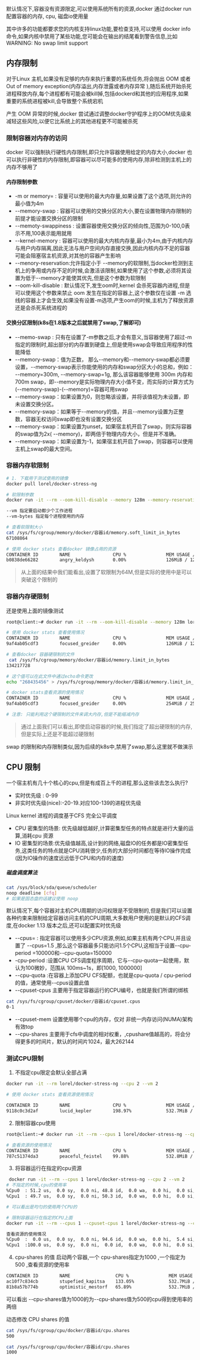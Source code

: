 默认情况下,容器没有资源限定,可以使用系统所有的资源,docker 通过docker run 配置容器的内存, cpu, 磁盘io使用量

其中许多的功能都要求您的内核支持linux功能,要检查支持,可以使用 docker info 命令,如果内核中禁用了某些功能,您可能会在输出的结尾看到警告信息,比如WARNING: No swap limit support


## 内存限制
对于Linux 主机,如果没有足够的内存来执行重要的系统任务,将会抛出 OOM 或者 Out of memory exception(内存溢出,内存泄露或者内存异常 ),随后系统开始杀死进程释放内存,每个进程都有可能会被kill掉,包括dockerd和其他的应用程序,如果重要的系统进程被kill,会导致整个系统宕机

产生 OOM 异常的时候,docker 尝试通过调整docker守护程序上的OOM优先级来减轻这些风险,以便它比系统上的其他进程更不可能被杀死

### 限制容器对内存的访问

docker 可以强制执行硬性内存限制,即只允许容器使用给定的内存大小,docker 也可以执行非硬性的内存限制,即容器可以尽可能多的使用内存,除非检测到主机上的内存不够用了


#### 内存限制参数

- -m or memory= : 容量可以使用的最大内存量,如果设置了这个选项,则允许的最小值为4m
- --memory-swap : 容器可以使用的交换分区的大小,要在设置物理内存限制的前提才能设置交换分区的限制
- --memoty-swappiness : 设置容器使用交换分区的倾向性,范围为0-100,0表示不用,100表示能用就用
- --kernel-memory : 容器可以使用的最大内核内存量,最小为4m,由于内核内存与用户内存隔离,因此无法与用户空间内存直接交换,因此内核内存不足的容器可能会阻塞宿主机资源,对其他的容器产生影响
- --menory-reservation:允许指定小于 --memory的软限制,当docker检测到主机上的争用或内存不足的时候,会激活该限制,如果使用了这个参数,必须将其设置为低于--memory才能使其优先,但是这个参数为软限制
- --oom-kill-disable : 默认情况下,发生oom时,kernel 会杀死容器内进程,但是可以使用这个参数来禁止 oom 发生在指定的容器上,这个参数仅在设置 -m 选线的容器上才会生效,如果没有设置-m选项,产生oom的时候,主机为了释放资源还是会杀死系统进程的

#### 交换分区限制(k8s在1.8版本之后就禁用了swap,了解即可)
- --memo-swap : 只有在设置了-m参数之后,才会有意义,当容器使用了超过-m指定的限制时,超出部分的内存置到硬盘上,但是使用swap会导致应用程序的性能降低
- --memory-swap：值为正数， 那么--memory和--memory-swap都必须要设置，--memory-swap表示你能使用的内存和swap分区大小的总和，例如： --memory=300m, --memory-swap=1g, 那么该容器能够使用 300m 内存和 700m swap，即--memory是实际物理内存大小值不变，而实际的计算方式为(--memory-swap)-(--memory)=容器可用swap
- --memory-swap：如果设置为0，则忽略该设置，并将该值视为未设置，即未设置交换分区。
- --memory-swap：如果等于--memory的值，并且--memory设置为正整数，容器无权访问swap即也没有设置交换分区
- --memory-swap：如果设置为unset，如果宿主机开启了swap，则实际容器的swap值为2x( --memory)，即两倍于物理内存大小，但是并不准确。
- --memory-swap：如果设置为-1，如果宿主机开启了swap，则容器可以使用主机上swap的最大空间。

### 容器内存软限制

```bash
# 1. 下载用于测试使用的镜像
docker pull lorel/docker-stress-ng

# 软限制参数
docker run -it --rm --oom-kill-disable --memory 128m --memory-reservation 64m lorel/docker-stress-ng --vm 2 --vm-bytes 256m

--vm 指定要启动都少个工作进程
--vm-bytes 指定每个进程使用的内存

# 查看软限制大小
cat /sys/fs/cgroup/memory/docker/容器id/memory.soft_limit_in_bytes 
67108864

# 使用 docker stats 查看docker 镜像占用的资源
CONTAINER ID        NAME                CPU %               MEM USAGE / LIMIT   MEM %               NET I/O             BLOCK I/O           PIDS
b0838de66282        angry_keldysh       0.00%               126MiB / 128MiB     98.42%              1.17kB / 0B         0B / 0B             5

```

> 从上面的结果中我们能看出,设置了软限制为64M,但是实际的使用中是可以突破这个限制的

### 容器内存硬限制
还是使用上面的镜像测试
```bash
root@client:~# docker run -it --rm --oom-kill-disable --memory 128m lorel/docker-stress-ng --vm 2 --vm-bytes 256m

# 使用 docker stats 查看使用情况
CONTAINER ID        NAME                CPU %               MEM USAGE / LIMIT   MEM %               NET I/O             BLOCK I/O           PIDS
9af4ab05cdf3        focused_greider     0.00%               126MiB / 128MiB     98.42%              766B / 0B           0B / 0B             5

# 查看docker 容器硬限制的文件
 cat /sys/fs/cgroup/memory/docker/容器id/memory.limit_in_bytes 
134217728

# 这个值可以在此文件中通过echo命令更改
echo "268435456" > /sys/fs/cgroup/memory/docker/容器id/memory.limit_in_bytes

# docker stats查看资源的使用情况
CONTAINER ID        NAME                CPU %               MEM USAGE / LIMIT   MEM %               NET I/O             BLOCK I/O           PIDS
9af4ab05cdf3        focused_greider     0.00%               254MiB / 256MiB     99.21%              1.12kB / 0B         0B / 0B             5

# 注意: 只能利用这个硬限制的文件来调大内存,但是不能缩减内存
```

> 通过上面我们可以看出,即使启动容器的时候,我们指定了超出硬限制的内存,但是实际上还是不能超过硬限制

swap 的限制和内存限制类似,因为后续的k8s中,禁用了swap,那么这里就不做演示

## CPU 限制
一个宿主机有几十个核心的cpu,但是有成百上千的进程,那么这些该去怎么执行?

- 实时优先级 : 0-99
- 非实时优先级(nice):-20-19.对应100-139的进程优先级

Linux kernel 进程的调度基于CFS 完全公平调度

- CPU 密集型的场景: 优先级越低越好,计算密集型任务的特点就是进行大量的运算,消耗cpu 资源
- IO 密集型的场景:优先级值越高,设计到的网络,磁盘IO的任务都是IO密集型任务,这类任务的特点就是CPU消耗很少,任务的大部分时间都在等待IO操作完成(因为IO操作的速度远远低于CPU和内存的速度)

##### 磁盘调度算法
```bash
cat /sys/block/sda/queue/scheduler 
noop deadline [cfq] 
# 如果是固态盘的话建议使用 noop
```
默认情况下,每个容器对主机CPU周期的访问权限是不受限制的,但是我们可以设置各种约束来限制给定容器访问主机的CPU周期,大多数用户使用的是默认的CFS调度,在docker 1.13 版本之后,还可以配置实时优先级

- --cpus= : 指定容器可以使用多少CPU资源,例如,如果主机有两个CPU,并且设置了 --cpus=1.5 ,那么这个容器最多只能访问1.5个CPU,这相当于设置--cpu-period =100000和--cpu-quota=150000
- -cpu-period :设置CPU CFS调度程序周期，它与--cpu-quota一起使用，默认为100微妙，范围从 100ms~1s，即[1000, 1000000]
- --cpu-quota :在容器上添加CPU CFS配额，也就是cpu-quota / cpu-period的值，通常使用--cpus设置此值
- --cpuset-cpus  主要用于指定容器运行的CPU编号，也就是我们所谓的绑核
```bash
cat /sys/fs/cgroup/cpuset/docker/容器id/cpuset.cpus
0-1

```

- --cpuset-mem  设置使用哪个cpu的内存，仅对 非统一内存访问(NUMA)架构有效top
- --cpu-shares   主要用于cfs中调度的相对权重，,cpushare值越高的，将会分得更多的时间片，默认的时间片1024，最大262144

### 测试CPU限制

1. 不指定cpu限定会默认全部占满
```bash
docker run -it --rm lorel/docker-stress-ng --cpu 2 --vm 2

# 使用 docker stats 查看资源使用情况

CONTAINER ID        NAME                CPU %               MEM USAGE / LIMIT     MEM %               NET I/O             BLOCK I/O           PIDS
9118c0c3d2af        lucid_kepler        198.97%             532.7MiB / 1.861GiB   27.95%              1.05kB / 0B         0B / 0B             7

```

2. 限制容器cpu使用
```bash
root@client:~# docker run -it --rm --cpus 1 lorel/docker-stress-ng --cpu 2 --vm 2

# 查看资源的使用情况
CONTAINER ID        NAME                CPU %               MEM USAGE / LIMIT     MEM %               NET I/O             BLOCK I/O           PIDS
787c51374da3        peaceful_feistel    99.88%              532.8MiB / 1.861GiB   27.96%              906B / 0B           0B / 0B             7
```

3. 将容器运行在指定的cpu资源
```bash
 docker run -it --rm --cpus 1 lorel/docker-stress-ng --cpu 2 --vm 2
# 不指定的时候,cpu的使用率
%Cpu0  : 51.2 us,  0.0 sy,  0.0 ni, 48.8 id,  0.0 wa,  0.0 hi,  0.0 si,  0.0 st
%Cpu1  : 49.7 us,  0.0 sy,  0.0 ni, 50.3 id,  0.0 wa,  0.0 hi,  0.0 si,  0.0 st

# 可以看出是均匀的使用两个CPU的

# 限制容器运行在指定的CPU上面
docker run -it --rm --cpus 1 --cpuset-cpus 1 lorel/docker-stress-ng --cpu 2 --vm 2

查看资源的使用情况
%Cpu0  :  0.0 us,  0.0 sy,  0.0 ni, 94.6 id,  0.0 wa,  0.0 hi,  5.4 si,  0.0 st
%Cpu1  :100.0 us,  0.0 sy,  0.0 ni,  0.0 id,  0.0 wa,  0.0 hi,  0.0 si,  0.0 st
```

4. cpu-shares 的值
启动两个容器,一个 cpu-shares指定为1000 ,一个指定为500 ,查看资源的使用率
```bash
CONTAINER ID        NAME                 CPU %               MEM USAGE / LIMIT     MEM %               NET I/O             BLOCK I/O           PIDS
ac10f7c834cb        stupefied_kapitsa    133.05%             532.7MiB / 1.861GiB   27.95%              906B / 0B           0B / 0B             7
81b8a57b774b        optimistic_mestorf   65.89%              532.7MiB / 1.861GiB   27.95%              586B / 0B           8.19kB / 0B         7
```

可以看出 --cpu-shares值为1000的为--cpu-shares值为500的cpu得到使用率的两倍

动态修改 CPU shares 的值
``` bash
cat /sys/fs/cgroup/cpu/docker/容器id/cpu.shares 
500

cat /sys/fs/cgroup/cpu/docker/容器id/cpu.shares 
1000
```